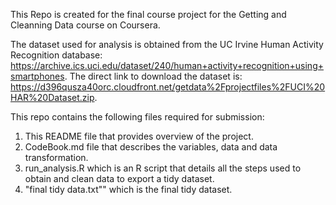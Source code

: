 This Repo is created for the final course project for the Getting and Cleanning Data course on Coursera.

The dataset used for analysis is obtained from the UC Irvine Human Activity Recognition database: https://archive.ics.uci.edu/dataset/240/human+activity+recognition+using+smartphones.
The direct link to download the dataset is: https://d396qusza40orc.cloudfront.net/getdata%2Fprojectfiles%2FUCI%20HAR%20Dataset.zip.

This repo contains the following files required for submission:
1. This README file that provides overview of the project.
2. CodeBook.md file that describes the variables, data and data transformation.
3. run_analysis.R which is an R script that details all the steps used to obtain and clean data to export a tidy dataset.
4. "final tidy data.txt"" which is the final tidy dataset.